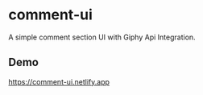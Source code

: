 # comment-ui

A simple comment section UI with Giphy Api Integration.

## Demo
https://comment-ui.netlify.app
